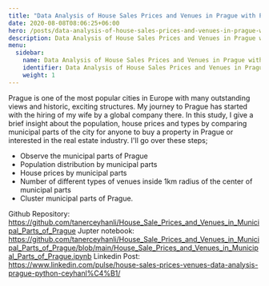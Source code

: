```yaml
---
title: "Data Analysis of House Sales Prices and Venues in Prague with Python"
date: 2020-08-08T08:06:25+06:00
hero: /posts/data-analysis-of-house-sales-prices-and-venues-in-prague-with-python/prague.jpg
description: Data Analysis of House Sales Prices and Venues in Prague with Python
menu:
  sidebar:
    name: Data Analysis of House Sales Prices and Venues in Prague with Python
    identifier: Data Analysis of House Sales Prices and Venues in Prague with Python
    weight: 1
---
```


Prague is one of the most popular cities in Europe with many outstanding views and historic, exciting structures. My journey to Prague has started with the hiring of my wife by a global company there. In this study, I give a brief insight about the population, house prices and types by comparing municipal parts of the city for anyone to buy a property in Prague or interested in the real estate industry. I'll go over these steps;

- Observe the municipal parts of Prague
- Population distribution by municipal parts
- House prices by municipal parts
- Number of different types of venues inside 1km radius of the center of municipal parts
- Cluster municipal parts of Prague.

Github Repository: https://github.com/tanerceyhanli/House_Sale_Prices_and_Venues_in_Municipal_Parts_of_Prague
Jupter notebook: https://github.com/tanerceyhanli/House_Sale_Prices_and_Venues_in_Municipal_Parts_of_Prague/blob/main/House_Sale_Prices_and_Venues_in_Municipal_Parts_of_Prague.ipynb
Linkedin Post: https://www.linkedin.com/pulse/house-sales-prices-venues-data-analysis-prague-python-ceyhanl%C4%B1/

